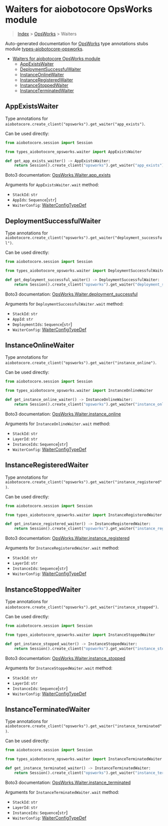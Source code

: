 <a id="waiters-for-aiobotocore-opsworks-module"></a>

# Waiters for aiobotocore OpsWorks module

> [Index](..) > [OpsWorks](.) > Waiters

Auto-generated documentation for
[OpsWorks](https://boto3.amazonaws.com/v1/documentation/api/latest/reference/services/opsworks.html#OpsWorks)
type annotations stubs module
[types-aiobotocore-opsworks](https://pypi.org/project/types-aiobotocore-opsworks/).

- [Waiters for aiobotocore OpsWorks module](#waiters-for-aiobotocore-opsworks-module)
  - [AppExistsWaiter](#appexistswaiter)
  - [DeploymentSuccessfulWaiter](#deploymentsuccessfulwaiter)
  - [InstanceOnlineWaiter](#instanceonlinewaiter)
  - [InstanceRegisteredWaiter](#instanceregisteredwaiter)
  - [InstanceStoppedWaiter](#instancestoppedwaiter)
  - [InstanceTerminatedWaiter](#instanceterminatedwaiter)

<a id="appexistswaiter"></a>

## AppExistsWaiter

Type annotations for
`aiobotocore.create_client("opsworks").get_waiter("app_exists")`.

Can be used directly:

```python
from aiobotocore.session import Session

from types_aiobotocore_opsworks.waiter import AppExistsWaiter

def get_app_exists_waiter() -> AppExistsWaiter:
    return Session().create_client("opsworks").get_waiter("app_exists")
```

Boto3 documentation:
[OpsWorks.Waiter.app_exists](https://boto3.amazonaws.com/v1/documentation/api/latest/reference/services/opsworks.html#OpsWorks.Waiter.AppExists)

Arguments for `AppExistsWaiter.wait` method:

- `StackId`: `str`
- `AppIds`: `Sequence`\[`str`\]
- `WaiterConfig`: [WaiterConfigTypeDef](./type_defs.md#waiterconfigtypedef)

<a id="deploymentsuccessfulwaiter"></a>

## DeploymentSuccessfulWaiter

Type annotations for
`aiobotocore.create_client("opsworks").get_waiter("deployment_successful")`.

Can be used directly:

```python
from aiobotocore.session import Session

from types_aiobotocore_opsworks.waiter import DeploymentSuccessfulWaiter

def get_deployment_successful_waiter() -> DeploymentSuccessfulWaiter:
    return Session().create_client("opsworks").get_waiter("deployment_successful")
```

Boto3 documentation:
[OpsWorks.Waiter.deployment_successful](https://boto3.amazonaws.com/v1/documentation/api/latest/reference/services/opsworks.html#OpsWorks.Waiter.DeploymentSuccessful)

Arguments for `DeploymentSuccessfulWaiter.wait` method:

- `StackId`: `str`
- `AppId`: `str`
- `DeploymentIds`: `Sequence`\[`str`\]
- `WaiterConfig`: [WaiterConfigTypeDef](./type_defs.md#waiterconfigtypedef)

<a id="instanceonlinewaiter"></a>

## InstanceOnlineWaiter

Type annotations for
`aiobotocore.create_client("opsworks").get_waiter("instance_online")`.

Can be used directly:

```python
from aiobotocore.session import Session

from types_aiobotocore_opsworks.waiter import InstanceOnlineWaiter

def get_instance_online_waiter() -> InstanceOnlineWaiter:
    return Session().create_client("opsworks").get_waiter("instance_online")
```

Boto3 documentation:
[OpsWorks.Waiter.instance_online](https://boto3.amazonaws.com/v1/documentation/api/latest/reference/services/opsworks.html#OpsWorks.Waiter.InstanceOnline)

Arguments for `InstanceOnlineWaiter.wait` method:

- `StackId`: `str`
- `LayerId`: `str`
- `InstanceIds`: `Sequence`\[`str`\]
- `WaiterConfig`: [WaiterConfigTypeDef](./type_defs.md#waiterconfigtypedef)

<a id="instanceregisteredwaiter"></a>

## InstanceRegisteredWaiter

Type annotations for
`aiobotocore.create_client("opsworks").get_waiter("instance_registered")`.

Can be used directly:

```python
from aiobotocore.session import Session

from types_aiobotocore_opsworks.waiter import InstanceRegisteredWaiter

def get_instance_registered_waiter() -> InstanceRegisteredWaiter:
    return Session().create_client("opsworks").get_waiter("instance_registered")
```

Boto3 documentation:
[OpsWorks.Waiter.instance_registered](https://boto3.amazonaws.com/v1/documentation/api/latest/reference/services/opsworks.html#OpsWorks.Waiter.InstanceRegistered)

Arguments for `InstanceRegisteredWaiter.wait` method:

- `StackId`: `str`
- `LayerId`: `str`
- `InstanceIds`: `Sequence`\[`str`\]
- `WaiterConfig`: [WaiterConfigTypeDef](./type_defs.md#waiterconfigtypedef)

<a id="instancestoppedwaiter"></a>

## InstanceStoppedWaiter

Type annotations for
`aiobotocore.create_client("opsworks").get_waiter("instance_stopped")`.

Can be used directly:

```python
from aiobotocore.session import Session

from types_aiobotocore_opsworks.waiter import InstanceStoppedWaiter

def get_instance_stopped_waiter() -> InstanceStoppedWaiter:
    return Session().create_client("opsworks").get_waiter("instance_stopped")
```

Boto3 documentation:
[OpsWorks.Waiter.instance_stopped](https://boto3.amazonaws.com/v1/documentation/api/latest/reference/services/opsworks.html#OpsWorks.Waiter.InstanceStopped)

Arguments for `InstanceStoppedWaiter.wait` method:

- `StackId`: `str`
- `LayerId`: `str`
- `InstanceIds`: `Sequence`\[`str`\]
- `WaiterConfig`: [WaiterConfigTypeDef](./type_defs.md#waiterconfigtypedef)

<a id="instanceterminatedwaiter"></a>

## InstanceTerminatedWaiter

Type annotations for
`aiobotocore.create_client("opsworks").get_waiter("instance_terminated")`.

Can be used directly:

```python
from aiobotocore.session import Session

from types_aiobotocore_opsworks.waiter import InstanceTerminatedWaiter

def get_instance_terminated_waiter() -> InstanceTerminatedWaiter:
    return Session().create_client("opsworks").get_waiter("instance_terminated")
```

Boto3 documentation:
[OpsWorks.Waiter.instance_terminated](https://boto3.amazonaws.com/v1/documentation/api/latest/reference/services/opsworks.html#OpsWorks.Waiter.InstanceTerminated)

Arguments for `InstanceTerminatedWaiter.wait` method:

- `StackId`: `str`
- `LayerId`: `str`
- `InstanceIds`: `Sequence`\[`str`\]
- `WaiterConfig`: [WaiterConfigTypeDef](./type_defs.md#waiterconfigtypedef)
